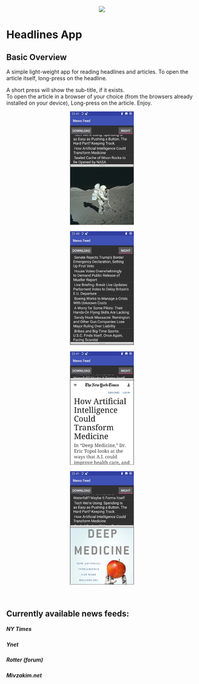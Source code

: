 


<p align="center"><img width=12.5% src="https://play-lh.googleusercontent.com/yIQkvQ__ESNEbKXY5TRihiSjJknn1x1gsuiwfrlc6ptV5zcmPZ2-D_4dU2H3UfJZcT9n=s180-rw"></p>

# Headlines App

## Basic Overview

<p>A simple light-weight app for reading headlines and articles.
To open the article itself, long-press on the headline.</p>
A short press will show the sub-title, if it exists.
<br>
To open the article in a browser of your choice (from the browsers already installed on your device), Long-press on the article.
Enjoy.
<br>

<p align="center"><img width=33.3% src="https://github.com/amichw/headlines_android_app/blob/main/Screenshot_1.jpg"></p>
<p align="center"><img width=33.3% src="https://github.com/amichw/headlines_android_app/blob/main/Screenshot_5.jpg"></p>
<p align="center"><img width=33.3% src="https://github.com/amichw/headlines_android_app/blob/main/Screenshot_6.jpg"></p>
<p align="center"><img width=33.3% src="https://github.com/amichw/headlines_android_app/blob/main/Screenshot_7.jpg"></p>

<br>

## Currently available news feeds:

##### NY Times
##### Ynet
##### Rotter (forum)
##### Mivzakim.net
